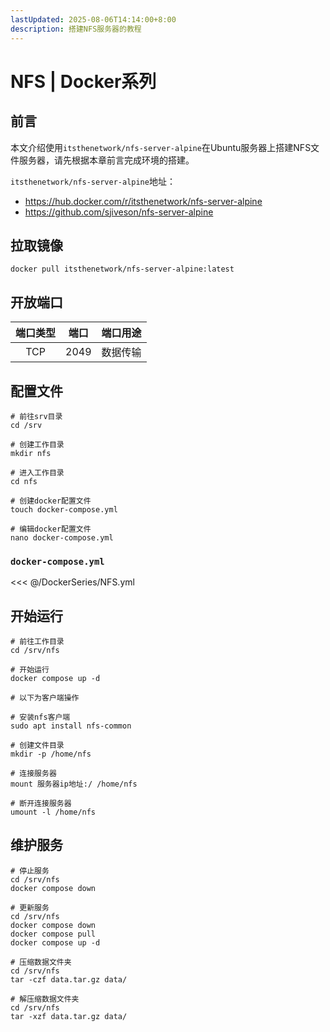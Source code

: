 ```yaml
---
lastUpdated: 2025-08-06T14:14:00+8:00
description: 搭建NFS服务器的教程
---
```


# NFS | Docker系列

## 前言

本文介绍使用`itsthenetwork/nfs-server-alpine`在Ubuntu服务器上搭建NFS文件服务器，请先根据本章前言完成环境的搭建。

`itsthenetwork/nfs-server-alpine`地址：

- <https://hub.docker.com/r/itsthenetwork/nfs-server-alpine>
- <https://github.com/sjiveson/nfs-server-alpine>

## 拉取镜像

```shell
docker pull itsthenetwork/nfs-server-alpine:latest
```

## 开放端口

| 端口类型 | 端口  | 端口用途 |
| :------: | :---: | :------: |
|   TCP    | 2049  | 数据传输 |

## 配置文件

```shell
# 前往srv目录
cd /srv

# 创建工作目录
mkdir nfs

# 进入工作目录
cd nfs

# 创建docker配置文件
touch docker-compose.yml

# 编辑docker配置文件
nano docker-compose.yml
```

### `docker-compose.yml`

<<< @/DockerSeries/NFS.yml

## 开始运行

```shell
# 前往工作目录
cd /srv/nfs

# 开始运行
docker compose up -d

# 以下为客户端操作

# 安装nfs客户端
sudo apt install nfs-common

# 创建文件目录
mkdir -p /home/nfs

# 连接服务器
mount 服务器ip地址:/ /home/nfs

# 断开连接服务器
umount -l /home/nfs
```

## 维护服务

```shell
# 停止服务
cd /srv/nfs
docker compose down

# 更新服务
cd /srv/nfs
docker compose down
docker compose pull
docker compose up -d

# 压缩数据文件夹
cd /srv/nfs
tar -czf data.tar.gz data/

# 解压缩数据文件夹
cd /srv/nfs
tar -xzf data.tar.gz data/
```
